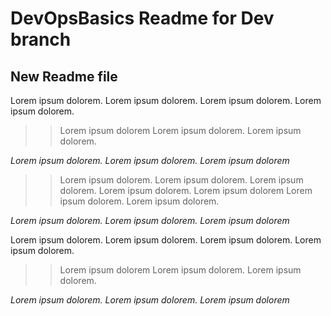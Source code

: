 # DevOpsBasics Readme for Dev branch

## New Readme file

Lorem ipsum dolorem. Lorem ipsum dolorem. 
Lorem ipsum dolorem. Lorem ipsum dolorem. 
>> Lorem ipsum dolorem
Lorem ipsum dolorem. Lorem ipsum dolorem. 

*Lorem ipsum dolorem. Lorem ipsum dolorem. Lorem ipsum dolorem*

>> Lorem ipsum dolorem. Lorem ipsum dolorem. 
Lorem ipsum dolorem. Lorem ipsum dolorem. 
Lorem ipsum dolorem
Lorem ipsum dolorem. Lorem ipsum dolorem. 

*Lorem ipsum dolorem. Lorem ipsum dolorem. Lorem ipsum dolorem*

Lorem ipsum dolorem. Lorem ipsum dolorem. 
Lorem ipsum dolorem. Lorem ipsum dolorem. 
>> Lorem ipsum dolorem
Lorem ipsum dolorem. Lorem ipsum dolorem. 

*Lorem ipsum dolorem. Lorem ipsum dolorem. Lorem ipsum dolorem*